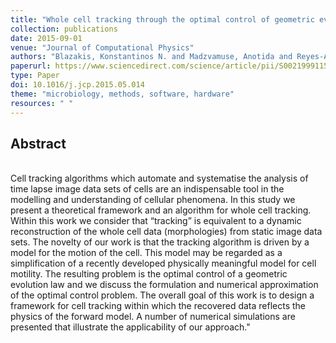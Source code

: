 ```yaml
---
title: "Whole cell tracking through the optimal control of geometric evolution laws"
collection: publications
date: 2015-09-01
venue: "Journal of Computational Physics"
authors: "Blazakis, Konstantinos N. and Madzvamuse, Anotida and Reyes-Aldasoro, Constantino Carlos and Styles, Vanessa and Venkataraman, Chandrasekhar"
paperurl: https://www.sciencedirect.com/science/article/pii/S0021999115003423
type: Paper
doi: 10.1016/j.jcp.2015.05.014
theme: "microbiology, methods, software, hardware"
resources: " "
---
```

<h2> Abstract </h2>  <br> Cell tracking algorithms which automate and systematise the analysis of time lapse image data sets of cells are an indispensable tool in the modelling and understanding of cellular phenomena. In this study we present a theoretical framework and an algorithm for whole cell tracking. Within this work we consider that “tracking” is equivalent to a dynamic reconstruction of the whole cell data (morphologies) from static image data sets. The novelty of our work is that the tracking algorithm is driven by a model for the motion of the cell. This model may be regarded as a simplification of a recently developed physically meaningful model for cell motility. The resulting problem is the optimal control of a geometric evolution law and we discuss the formulation and numerical approximation of the optimal control problem. The overall goal of this work is to design a framework for cell tracking within which the recovered data reflects the physics of the forward model. A number of numerical simulations are presented that illustrate the applicability of our approach."
